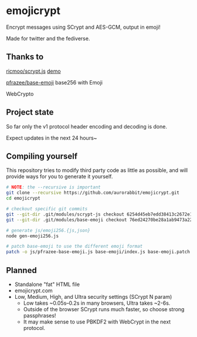 # emojicrypt

Encrypt messages using SCrypt and AES-GCM, output in emoji!

Made for twitter and the fediverse.



## Thanks to

[ricmoo/scrypt.js](https://github.com/ricmoo/scrypt-js) [demo](http://ricmoo.github.io/scrypt-js/)

[pfrazee/base-emoji](https://github.com/pfrazee/base-emoji) base256 with Emoji

WebCrypto


## Project state

So far only the v1 protocol header encoding and decoding is done.

Expect updates in the next 24 hours~


## Compiling yourself

This repository tries to modify third party code as little as possible, and will provide ways for you to generate it yourself.

```sh
# NOTE: the --recursive is important
git clone --recursive https://github.com/aurorabbit/emojicrypt.git
cd emojicrypt

# checkout specific git commits
git --git-dir .git/modules/scrypt-js checkout 6254d45eb7edd38413c2672e14b42a1a1ad22781 # v2.0.3
git --git-dir .git/modules/base-emoji checkout 76ed24270be28a1ab9473a22cd43d2253cd4a06e # lastest

# generate js/emoji256.{js,json}
node gen-emoji256.js

# patch base-emoji to use the different emoji format
patch -o js/pfrazee-base-emoji.js base-emoji/index.js base-emoji.patch
```


## Planned

- Standalone "fat" HTML file
- emojicrypt.com
- Low, Medium, High, and Ultra security settings (SCrypt N param)
    - Low takes ~0.05s–0.2s in many browsers, Ultra takes ~2-6s.
    - Outside of the browser SCrypt runs much faster, so choose strong passphrases!
    - It may make sense to use PBKDF2 with WebCrypt in the next protocol.
